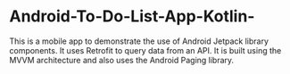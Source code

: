 # Android-To-Do-List-App-Kotlin-
This is a mobile app to demonstrate the use of Android Jetpack library components. It uses Retrofit to query data from an API. It is built using the MVVM architecture and also uses the Android Paging library.
